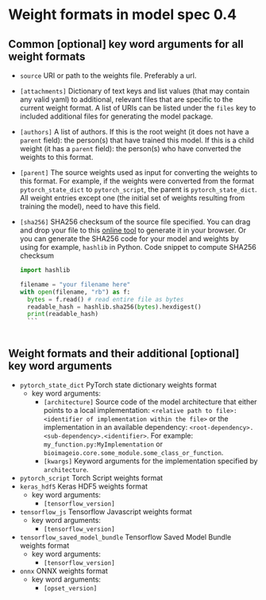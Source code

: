 # Weight formats in model spec 0.4
## Common \[optional\] key word arguments for all weight formats

- `source` URI or path to the weights file. Preferably a url.
- `[attachments]` Dictionary of text keys and list values (that may contain any valid yaml) to additional, relevant files that are specific to the current weight format. A list of URIs can be listed under the `files` key to included additional files for generating the model package.
- `[authors]` A list of authors. If this is the root weight (it does not have a `parent` field): the person(s) that have trained this model. If this is a child weight (it has a `parent` field): the person(s) who have converted the weights to this format.
- `[parent]` The source weights used as input for converting the weights to this format. For example, if the weights were converted from the format `pytorch_state_dict` to `pytorch_script`, the parent is `pytorch_state_dict`. All weight entries except one (the initial set of weights resulting from training the model), need to have this field.
- `[sha256]` SHA256 checksum of the source file specified. You can drag and drop your file to this [online tool](http://emn178.github.io/online-tools/sha256_checksum.html) to generate it in your browser. Or you can generate the SHA256 code for your model and weights by using for example, `hashlib` in Python. 
    Code snippet to compute SHA256 checksum
    
    ```python
    import hashlib
    
    filename = "your filename here"
    with open(filename, "rb") as f:
      bytes = f.read() # read entire file as bytes
      readable_hash = hashlib.sha256(bytes).hexdigest()
      print(readable_hash)
      ```



## Weight formats and their additional \[optional\] key word arguments
- `pytorch_state_dict` PyTorch state dictionary weights format
  - key word arguments:
    - `[architecture]` Source code of the model architecture that either points to a local implementation: `<relative path to file>:<identifier of implementation within the file>` or the implementation in an available dependency: `<root-dependency>.<sub-dependency>.<identifier>`.
For example: `my_function.py:MyImplementation` or `bioimageio.core.some_module.some_class_or_function`.
    - `[kwargs]` Keyword arguments for the implementation specified by `architecture`.
- `pytorch_script` Torch Script weights format
- `keras_hdf5` Keras HDF5 weights format
  - key word arguments:
    - `[tensorflow_version]` 
- `tensorflow_js` Tensorflow Javascript weights format
  - key word arguments:
    - `[tensorflow_version]` 
- `tensorflow_saved_model_bundle` Tensorflow Saved Model Bundle weights format
  - key word arguments:
    - `[tensorflow_version]` 
- `onnx` ONNX weights format
  - key word arguments:
    - `[opset_version]` 
